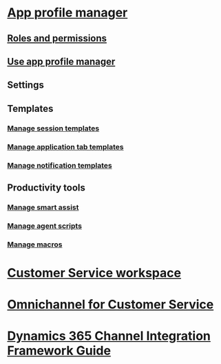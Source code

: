 # [App profile manager](overview.md)
## [Roles and permissions](security-roles.md)
## [Use app profile manager](app-profile-manager.md)
## Settings
## Templates
### [Manage session templates](session-templates.md)
### [Manage application tab templates](application-tab-templates.md)
### [Manage notification templates](notification-templates.md)
## Productivity tools
### [Manage smart assist](smart-assist.md)
### [Manage agent scripts](agent-scripts.md)
### [Manage macros](macros.md)

# [Customer Service workspace](../customer-service/csw-overview.md)
# [Omnichannel for Customer Service](../omnichannel/omnichannel-customer-service-guide.md)
# [Dynamics 365 Channel Integration Framework Guide](../customer-service/channel-integration-framework/channel-integration-framework)